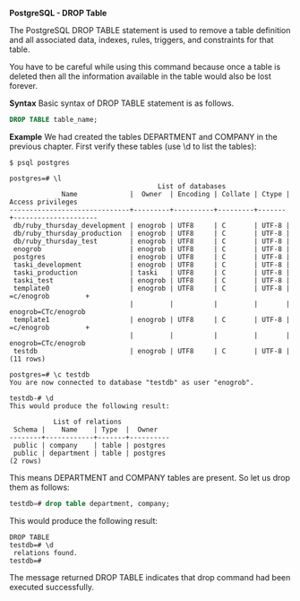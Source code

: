 **PostgreSQL - DROP Table**

The PostgreSQL DROP TABLE statement is used to remove a table definition and all associated data, indexes, rules, triggers, and constraints for that table.

You have to be careful while using this command because once a table is deleted then all the information available in the table would also be lost forever.

**Syntax**
Basic syntax of DROP TABLE statement is as follows.
```sql
DROP TABLE table_name;
```

**Example**
We had created the tables DEPARTMENT and COMPANY in the previous chapter. First verify these tables (use \d to list the tables):
```
$ psql postgres

postgres=# \l
                                     List of databases
             Name             |  Owner  | Encoding | Collate | Ctype |  Access privileges
------------------------------+---------+----------+---------+-------+---------------------
 db/ruby_thursday_development | enogrob | UTF8     | C       | UTF-8 |
 db/ruby_thursday_production  | enogrob | UTF8     | C       | UTF-8 |
 db/ruby_thursday_test        | enogrob | UTF8     | C       | UTF-8 |
 enogrob                      | enogrob | UTF8     | C       | UTF-8 |
 postgres                     | enogrob | UTF8     | C       | UTF-8 |
 taski_development            | enogrob | UTF8     | C       | UTF-8 |
 taski_production             | taski   | UTF8     | C       | UTF-8 |
 taski_test                   | enogrob | UTF8     | C       | UTF-8 |
 template0                    | enogrob | UTF8     | C       | UTF-8 | =c/enogrob         +
                              |         |          |         |       | enogrob=CTc/enogrob
 template1                    | enogrob | UTF8     | C       | UTF-8 | =c/enogrob         +
                              |         |          |         |       | enogrob=CTc/enogrob
 testdb                       | enogrob | UTF8     | C       | UTF-8 |
(11 rows)

postgres=# \c testdb
You are now connected to database "testdb" as user "enogrob".

testdb-# \d
This would produce the following result:

           List of relations
 Schema |    Name    | Type  |  Owner
--------+------------+-------+----------
 public | company    | table | postgres
 public | department | table | postgres
(2 rows)
```

This means DEPARTMENT and COMPANY tables are present. So let us drop them as follows:
```sql
testdb=# drop table department, company;

```
This would produce the following result:
```
DROP TABLE
testdb=# \d
 relations found.
testdb=#
```

The message returned DROP TABLE indicates that drop command had been executed successfully.
